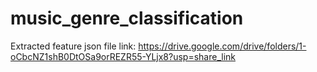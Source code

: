 # music_genre_classification
Extracted feature json file link:
https://drive.google.com/drive/folders/1-oCbcNZ1shB0DtOSa9orREZR55-YLjx8?usp=share_link
